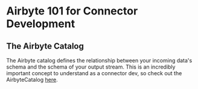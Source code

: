 # Airbyte 101 for Connector Development

## The Airbyte Catalog

The Airbyte catalog defines the relationship between your incoming data's schema and the schema of your output stream. This
is an incredibly important concept to understand as a connector dev, so check out the AirbyteCatalog [here](../understanding-airbyte/beginners-guide-to-catalog.md).